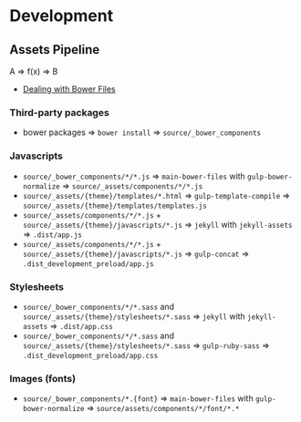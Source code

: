 # Development

## Assets Pipeline

A => f(x) => B

* [Dealing with Bower Files](http://jonstuebe.com/2014/12/26/dealing-with-bower-files/)

### Third-party packages

* bower packages => ``bower install`` =>  ``source/_bower_components``

### Javascripts

* ``source/_bower_components/*/*.js`` => ``main-bower-files`` with ``gulp-bower-normalize`` => ``source/_assets/components/*/*.js``
* ``source/_assets/{theme}/templates/*.html`` => ``gulp-template-compile`` => ``source/_assets/{theme}/templates/templates.js``
* ``source/_assets/components/*/*.js`` + ``source/_assets/{theme}/javascripts/*.js`` => ``jekyll`` with ``jekyll-assets`` => ``.dist/app.js``
* ``source/_assets/components/*/*.js`` + ``source/_assets/{theme}/javascripts/*.js`` => ``gulp-concat`` => ``.dist_development_preload/app.js``


### Stylesheets 

* ``source/_bower_components/*/*.sass`` and ``source/_assets/{theme}/stylesheets/*.sass`` => ``jekyll`` with ``jekyll-assets`` => ``.dist/app.css``
* ``source/_bower_components/*/*.sass`` and ``source/_assets/{theme}/stylesheets/*.sass`` => ``gulp-ruby-sass`` => ``.dist_development_preload/app.css``

### Images (fonts)

* ``source/_bower_components/*.{font}`` => ``main-bower-files`` with ``gulp-bower-normalize`` => ``source/assets/components/*/font/*.*``